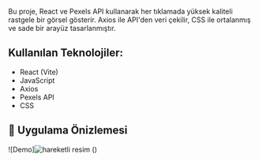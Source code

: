 
Bu proje, React ve Pexels API kullanarak her tıklamada yüksek kaliteli rastgele bir görsel gösterir. 
Axios ile API'den veri çekilir, CSS ile ortalanmış ve sade bir arayüz tasarlanmıştır.

## Kullanılan Teknolojiler:
- React (Vite)
- JavaScript
- Axios
- Pexels API
- CSS

## 🎥 Uygulama Önizlemesi

![Demo]![hareketli resim](https://github.com/user-attachments/assets/08eac7a1-12f0-4271-8c8d-5df1f3837a5d)
()
